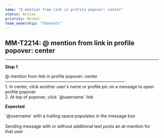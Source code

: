 ```yaml
---
name: "@ mention from link in profile popover: center"
status: Active
priority: Normal
team_ownership: "Channels"
---
```


## MM-T2214: @ mention from link in profile popover: center

---

**Step 1**

@ mention from link in profile popover: center\
————————————————————————————\
1\. In center, click another user's name or profile pic on a message to open profile popover\
2\. At top of popover, click \`@username\` link

**Expected**

\`@username\` with a trailing space populates in the message box\
\
Sending message with or without additional text posts an at-mention for that user
